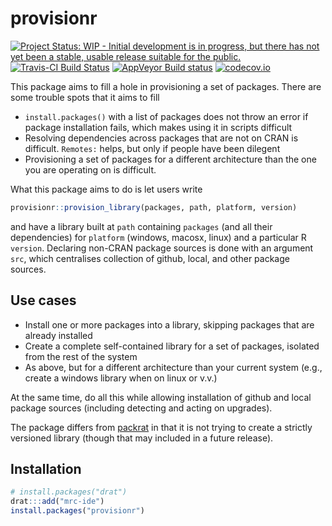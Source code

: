 # provisionr

[![Project Status: WIP - Initial development is in progress, but there has not yet been a stable, usable release suitable for the public.](http://www.repostatus.org/badges/latest/wip.svg)](http://www.repostatus.org/#wip)
[![Travis-CI Build Status](https://travis-ci.org/mrc-ide/provisionr.svg?branch=master)](https://travis-ci.org/mrc-ide/provisionr)
[![AppVeyor Build status](https://ci.appveyor.com/api/projects/status/5c1iugo4h24v7o6b/branch/master?svg=true)](https://ci.appveyor.com/project/richfitz/provisionr-7pe94/branch/master)
[![codecov.io](https://codecov.io/github/mrc-ide/provisionr/coverage.svg?branch=master)](https://codecov.io/github/mrc-ide/provisionr?branch=master)

This package aims to fill a hole in provisioning a set of packages.  There are some trouble spots that it aims to fill

* `install.packages()` with a list of packages does not throw an error if package installation fails, which makes using it in scripts difficult
* Resolving dependencies across packages that are not on CRAN is difficult.  `Remotes:` helps, but only if people have been dilegent
* Provisioning a set of packages for a different architecture than the one you are operating on is difficult.

What this package aims to do is let users write

```r
provisionr::provision_library(packages, path, platform, version)
```

and have a library built at `path` containing `packages` (and all their dependencies) for `platform` (windows, macosx, linux) and a particular R `version`.  Declaring non-CRAN package sources is done with an argument `src`, which centralises collection of github, local, and other package sources.

## Use cases

* Install one or more packages into a library, skipping packages that are already installed
* Create a complete self-contained library for a set of packages, isolated from the rest of the system
* As above, but for a different architecture than your current system (e.g., create a windows library when on linux or v.v.)

At the same time, do all this while allowing installation of github and local package sources (including detecting and acting on upgrades).

The package differs from [packrat](https://github.com/rstudio/packrat) in that it is not trying to create a strictly versioned library (though that may included in a future release).

## Installation

```r
# install.packages("drat")
drat:::add("mrc-ide")
install.packages("provisionr")
```
